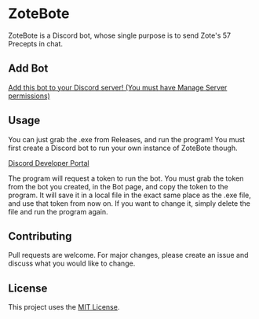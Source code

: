 # ZoteBote

ZoteBote is a Discord bot, whose single purpose is to send Zote's 57 Precepts in chat.

## Add Bot

[Add this bot to your Discord server! (You must have Manage Server permissions)](https://discord.com/api/oauth2/authorize?client_id=938469673228468296&permissions=274877910080&scope=bot%20applications.commands)

## Usage

You can just grab the .exe from Releases, and run the program! You must first create a Discord bot to run your own instance of ZoteBote though.

[Discord Developer Portal](https://discord.com/developers/applications)

The program will request a token to run the bot. You must grab the token from the bot you created, in the Bot page, and copy the token to the program. It will save it in a local file in the exact same place as the .exe file, and use that token from now on. If you want to change it, simply delete the file and run the program again.

## Contributing

Pull requests are welcome. For major changes, please create an issue and discuss what you would like to change.

## License

This project uses the [MIT License](https://choosealicense.com/licenses/mit/).
